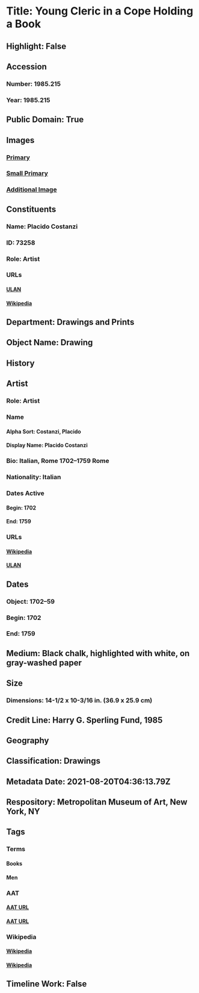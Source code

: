 # Title: Young Cleric in a Cope Holding a Book
## Highlight: False
## Accession
### Number: 1985.215
### Year: 1985.215
## Public Domain: True
## Images
### [Primary](https://images.metmuseum.org/CRDImages/dp/original/DP809179.jpg)
### [Small Primary](https://images.metmuseum.org/CRDImages/dp/web-large/DP809179.jpg)
### [Additional Image](https://images.metmuseum.org/CRDImages/dp/original/1985.215.jpg)
## Constituents
### Name: Placido Costanzi
### ID: 73258
### Role: Artist
### URLs
#### [ULAN](http://vocab.getty.edu/page/ulan/500028648)
#### [Wikipedia](https://www.wikidata.org/wiki/Q4231486)
## Department: Drawings and Prints
## Object Name: Drawing
## History
## Artist
### Role: Artist
### Name
#### Alpha Sort: Costanzi, Placido
#### Display Name: Placido Costanzi
### Bio: Italian, Rome 1702–1759 Rome
### Nationality: Italian
### Dates Active
#### Begin: 1702
#### End: 1759
### URLs
#### [Wikipedia](https://www.wikidata.org/wiki/Q4231486)
#### [ULAN](http://vocab.getty.edu/page/ulan/500028648)
## Dates
### Object: 1702–59
### Begin: 1702
### End: 1759
## Medium: Black chalk, highlighted with white, on gray-washed paper
## Size
### Dimensions: 14-1/2 x 10-3/16 in.  (36.9 x 25.9 cm)
## Credit Line: Harry G. Sperling Fund, 1985
## Geography
## Classification: Drawings
## Metadata Date: 2021-08-20T04:36:13.79Z
## Respository: Metropolitan Museum of Art, New York, NY
## Tags
### Terms
#### Books
#### Men
### AAT
#### [AAT URL](http://vocab.getty.edu/page/aat/300028051)
#### [AAT URL](http://vocab.getty.edu/page/aat/300025928)
### Wikipedia
#### [Wikipedia]()
#### [Wikipedia]()
## Timeline Work: False